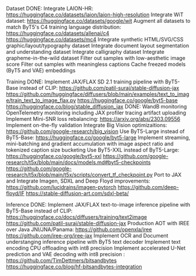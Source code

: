 Dataset
  DONE: Integrate LAION-HR: https://huggingface.co/datasets/laion/laion-high-resolution
  Integrate WiT dataset: https://huggingface.co/datasets/google/wit
  Augment all datasets to match ByT5's C4 training language distribution: https://huggingface.co/datasets/allenai/c4 https://huggingface.co/datasets/mc4
  Integrate synthetic HTML/SVG/CSS graphic/layout/typography dataset
  Integrate document layout segmentation and understanding dataset
  Integrate calligraphy dataset
  Integrate grapheme-in-the-wild dataset
  Filter out samples with low-aesthetic image score
  Filter out samples with meaningless captions
  Cache freezed models (ByT5 and VAE) embeddings


Training
  DONE: Implement JAX/FLAX SD 2.1 training pipeline with ByT5-Base instead of CLIP: https://github.com/patil-suraj/stable-diffusion-jax https://github.com/huggingface/diffusers/blob/main/examples/text_to_image/train_text_to_image_flax.py https://huggingface.co/google/byt5-base https://huggingface.co/blog/stable_diffusion_jax
  DONE: WandB monitoring
  OpenTelemetry monitoring including JAX profiler tracing artifact uploading
  Implement Mini-SNR loss rebalancing: https://arxiv.org/abs/2303.09556
  Implement on-the-fly validation
  Integrate Big Vision optimizaitions: https://github.com/google-research/big_vision
  Use ByT5-Large instead of ByT5-Base: https://huggingface.co/google/byt5-large
  Implement streaming, mini-batching and gradient accumulation with image aspect ratio and tokenized caption size bucketing
  Use ByT5-XXL instead of ByT5-Large: https://huggingface.co/google/byt5-xxl https://github.com/google-research/t5x/blob/main/docs/models.md#byt5-checkpoints https://github.com/google-research/t5x/blob/main/t5x/scripts/convert_tf_checkpoint.py
  Port to JAX and Integrate Imagen, SDXL and Deep Floyd improvements: https://github.com/lucidrains/imagen-pytorch https://github.com/deep-floyd/IF https://stable-diffusion-art.com/sdxl-beta/


Inference
  DONE: Implement JAX/FLAX text-to-image inference pipeline with ByT5-Base instead of CLIP: https://huggingface.co/docs/diffusers/training/text2image https://github.com/patil-suraj/stable-diffusion-jax
  Production AOT with IREE over Java JNI/JNA/Panama: https://github.com/openxla/iree https://github.com/iree-org/iree-jax
  Implement OCR and Document understanging inference pipeline with ByT5 text decoder
  Implement text encoding CPU offloading with int8 precision
  Implement accelerated U-Net prediction and VAE decoding with int8 precision : https://github.com/TimDettmers/bitsandbytes https://huggingface.co/blog/hf-bitsandbytes-integration